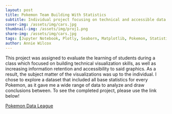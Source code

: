 ```yaml
---
layout: post
title: Pokemon Team Building With Statistics
subtitle: Individual project focusing on technical and accessible data visualization.
cover-img: /assets/img/cars.jpg
thumbnail-img: /assets/img/proj1.png
share-img: /assets/img/cars.jpg
tags: [Jupyter Notebook, Plotly, Seaborn, Matplotlib, Pokemon, Statistical Analysis]
author: Annie Wilcox
---
```


This project was assigned to evaluate the learning of students during a class which focused on building technical visualization skills, as well as increasing information retention and accessibility to said graphics. As a result, the subject matter of the visualizations was up to the individual. I chose to explore a dataset that included all base statistics for every Pokemon, as it gave me a wide range of data to analyze and draw conclusions between. To see the completed project, please use the link below!

[Pokemon Data League](https://docs.google.com/presentation/d/1L6lKGwsKg07TUQsdg48s8LXI7HB1zALK8pZ4J5mk7hk/edit?usp=sharing)
